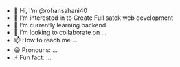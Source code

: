 - 👋 Hi, I’m @rohansahani40
- 👀 I’m interested in to Create Full satck web development
- 🌱 I’m currently learning backend
- 💞️ I’m looking to collaborate on ...
- 📫 How to reach me ...
- 😄 Pronouns: ...
- ⚡ Fun fact: ...

<!---
rohansahani40/rohansahani40 is a ✨ special ✨ repository because its `README.md` (this file) appears on your GitHub profile.
You can click the Preview link to take a look at your changes.
--->

